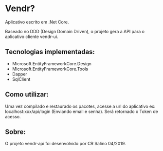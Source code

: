 # Vendr?
Aplicativo escrito em .Net Core.

Baseado no DDD (Design Domain Driven), o projeto gera a API para o aplicativo cliente vendr-ui.

## Tecnologias  implementadas:
* Microsoft.EntityFrameworkCore.Design
* Microsoft.EntityFrameworkCore.Tools
* Dapper
* SqlClient

## Como utilizar:
Uma vez compilado e restaurado os pacotes, acesse a url do aplicativo ex: localhost:xxx/api/login (Enviando email e senha). Será retornado
o Token de acesso. 

## Sobre:
O projeto vendr-api foi desenvolvido por CR Salino 04/2019.

